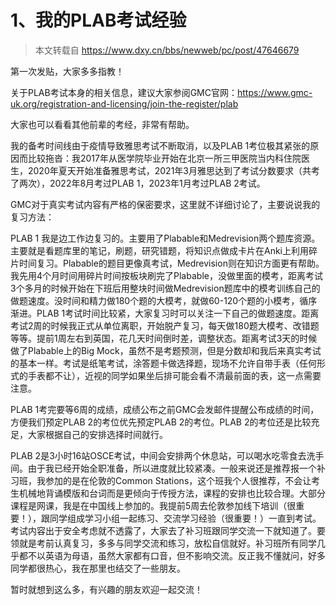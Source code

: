 # 1、我的PLAB考试经验

> 本文转载自
> https://www.dxy.cn/bbs/newweb/pc/post/47646679

第一次发贴，大家多多指教！

关于PLAB考试本身的相关信息，建议大家参阅GMC官网：https://www.gmc-uk.org/registration-and-licensing/join-the-register/plab

大家也可以看看其他前辈的考经，非常有帮助。

我的备考时间线由于疫情导致雅思考试不断取消，以及PLAB 1考位极其紧张的原因而比较拖沓：我2017年从医学院毕业开始在北京一所三甲医院当内科住院医生，2020年夏天开始准备雅思考试，2021年3月雅思达到了考试分数要求（共考了两次），2022年8月考过PLAB 1，2023年1月考过PLAB 2考试。

GMC对于真实考试内容有严格的保密要求，这里就不详细讨论了，主要说说我的复习方法：

PLAB 1 我是边工作边复习的。主要用了Plabable和Medrevision两个题库资源。主要就是看题库里的笔记，刷题，研究错题，将知识点做成卡片在Anki上利用碎片时间复习。Plabable的题目更像真考试，Medrevision则在知识方面更有帮助。我先用4个月时间用碎片时间按板块刷完了Plabable，没做里面的模考，距离考试3个多月的时候开始在下班后用整块时间做Medrevision题库中的模考训练自己的做题速度。没时间和精力做180个题的大模考，就做60-120个题的小模考，循序渐进。PLAB 1考试时间比较紧，大家复习时可以关注一下自己的做题速度。距离考试2周的时候我正式从单位离职，开始脱产复习，每天做180题大模考、改错题等等。提前1周左右到英国，花几天时间倒时差，调整状态。距离考试3天的时候做了Plabable上的Big Mock，虽然不是考题预测，但是分数却和我后来真实考试的基本一样。考试是纸笔考试，涂答题卡做选择题，现场不允许自带手表（任何形式的手表都不让），近视的同学如果坐后排可能会看不清最前面的表，这一点需要注意。

PLAB 1考完要等6周的成绩，成绩公布之前GMC会发邮件提醒公布成绩的时间，方便我们预定PLAB 2的考位优先预定PLAB 2的考位。PLAB 2的考位还是比较充足，大家根据自己的安排选择时间就行。

PLAB 2是3小时16站OSCE考试，中间会安排两个休息站，可以喝水吃零食去洗手间。由于我已经开始全职准备，所以进度就比较紧凑。一般来说还是推荐报一个补习班，我参加的是在伦敦的Common Stations，这个班我个人很推荐，不会让考生机械地背诵模版和台词而是更倾向于传授方法，课程的安排也比较合理。大部分课程是网课，我是在中国线上参加的。我提前5周去伦敦参加线下培训（很重要！），跟同学组成学习小组一起练习、交流学习经验（很重要！）一直到考试。考试内容出于安全考虑就不透露了，大家去了补习班跟同学交流一下就知道了。要领就是考前认真复习，多多与同学交流和练习，放松自信就好。补习班所有同学几乎都不以英语为母语，虽然大家都有口音，但不影响交流。反正我不懂就问，好多同学都很热心，我在那里也结交了一些朋友。

暂时就想到这么多，有兴趣的朋友欢迎一起交流！